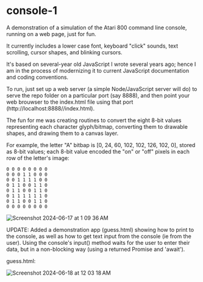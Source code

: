 # console-1

A demonstration of a simulation of the Atari 800 command line console, running on a web page, just for fun.

It currently includes a lower case font, keyboard "click" sounds, text scrolling, cursor shapes, and blinking cursors.

It's based on several-year old JavaScript I wrote several years ago; hence I am in the process of modernizing it to current JavaScript documentation and coding conventions.

To run, just set up a web server (a simple Node/JavaScript server will do) to serve the repo folder on a particular port (say 8888), and then point your web brouwser to the index.html file using that port (http://localhost:8888//index.html).

The fun for me was creating routines to convert the eight 8-bit values representing each character glyph/bitmap, converting them to drawable shapes, and drawing them to a canvas layer.

For example, the letter "A" bitbap is [0, 24, 60, 102, 102, 126, 102, 0], stored as 8-bit values; each 8-bit value encoded the "on" or "off" pixels in each row of the letter's image:

```
0 0 0 0 0 0 0 0
0 0 0 1 1 0 0 0
0 0 1 1 1 1 0 0
0 1 1 0 0 1 1 0
0 1 1 0 0 1 1 0
0 1 1 1 1 1 1 0
0 1 1 0 0 1 1 0
0 0 0 0 0 0 0 0 
```

![Screenshot 2024-06-17 at 1 09 36 AM](https://github.com/rgmarquez/console-1/assets/943586/8f04293e-8e3c-48df-be06-72aeb65cd8ce)


UPDATE: Added a demonstration app (guess.html) showing how to print to the console, as well as how to get text input from the console (ie from the user).  Using the console's input() method waits for the user to enter their data, but in a non-blocking way (using a returned Promise and 'await').

guess.html:

![Screenshot 2024-06-18 at 12 03 18 AM](https://github.com/rgmarquez/console-1/assets/943586/0c44f276-5640-4ba4-b3b2-f845ef5a5fef)
